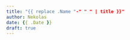 ```yaml
---
title: "{{ replace .Name "-" " " | title }}"
author: Nekolas
date: {{ .Date }}
draft: true
---
```


